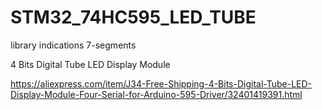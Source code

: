 # STM32_74HC595_LED_TUBE

library indications 7-segments

4 Bits Digital Tube LED Display Module

https://aliexpress.com/item/J34-Free-Shipping-4-Bits-Digital-Tube-LED-Display-Module-Four-Serial-for-Arduino-595-Driver/32401419391.html
